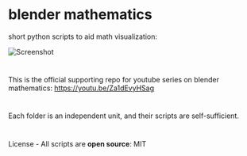 # blender mathematics

short python scripts to aid math visualization:

![Screenshot](https://imgur.com/AcmSJ0N)

#
This is the official supporting repo for youtube series on blender mathematics: https://youtu.be/Za1dEvyHSag
#
Each folder is an independent unit, and their scripts are self-sufficient.
#
License - All scripts are **open source**: MIT
